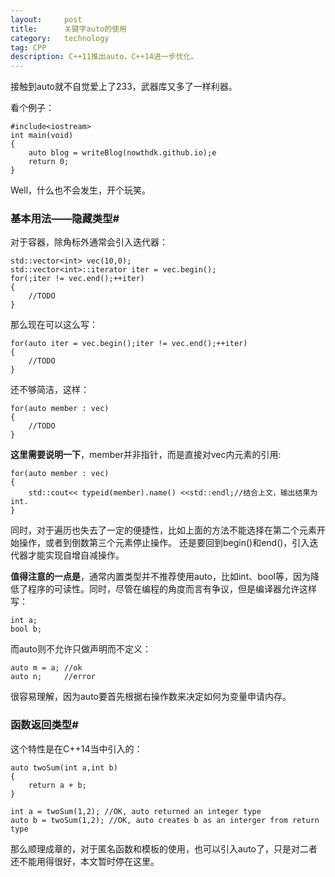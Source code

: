 ```yaml
---
layout:     post
title:      关键字auto的使用
category: 	technology
tag: CPP
description: C++11推出auto，C++14进一步优化。
---
```


接触到auto就不自觉爱上了233，武器库又多了一样利器。

看个例子：

	#include<iostream>
	int main(void)
	{
	    auto blog = writeBlog(nowthdk.github.io);e
	    return 0;
	}


Well，什么也不会发生，开个玩笑。
### 基本用法——隐藏类型#
对于容器，除角标外通常会引入迭代器：

	std::vector<int> vec(10,0);
	std::vector<int>::iterator iter = vec.begin();
	for(;iter != vec.end();++iter)
	{
        //TODO
	}

那么现在可以这么写：

	for(auto iter = vec.begin();iter != vec.end();++iter)
	{
	    //TODO
	}

还不够简洁，这样：

	for(auto member : vec)
	{
	    //TODO
	}

__这里需要说明一下__，member并非指针，而是直接对vec内元素的引用:

	for(auto member : vec)
	{
	    std::cout<< typeid(member).name() <<std::endl;//结合上文，输出结果为int.
	}

同时，对于遍历也失去了一定的便捷性，比如上面的方法不能选择在第二个元素开始操作，或者到倒数第三个元素停止操作。
还是要回到begin()和end()，引入迭代器才能实现自增自减操作。

__值得注意的一点是__，通常内置类型并不推荐使用auto，比如int、bool等，因为降低了程序的可读性。同时，尽管在编程的角度而言有争议，但是编译器允许这样写：

	int a;
	bool b;

而auto则不允许只做声明而不定义：

	auto m = a; //ok
	auto n;		//error

很容易理解，因为auto要首先根据右操作数来决定如何为变量申请内存。

### 函数返回类型#
这个特性是在C++14当中引入的：
	
	auto twoSum(int a,int b)
	{
	    return a + b;
	}
	
	int a = twoSum(1,2); //OK, auto returned an integer type
	auto b = twoSum(1,2); //OK, auto creates b as an interger from return type

那么顺理成章的，对于匿名函数和模板的使用，也可以引入auto了，只是对二者还不能用得很好，本文暂时停在这里。